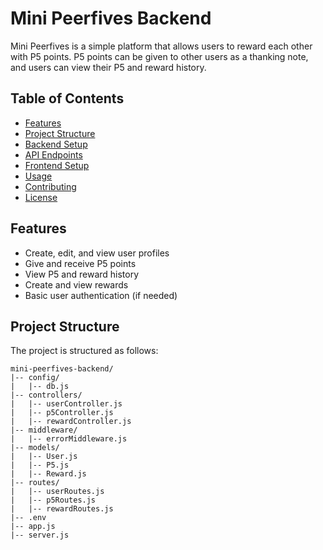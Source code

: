 # Mini Peerfives Backend

Mini Peerfives is a simple platform that allows users to reward each other with P5 points. P5 points can be given to other users as a thanking note, and users can view their P5 and reward history.

## Table of Contents
- [Features](#features)
- [Project Structure](#project-structure)
- [Backend Setup](#backend-setup)
- [API Endpoints](#api-endpoints)
- [Frontend Setup](#frontend-setup)
- [Usage](#usage)
- [Contributing](#contributing)
- [License](#license)

## Features

- Create, edit, and view user profiles
- Give and receive P5 points
- View P5 and reward history
- Create and view rewards
- Basic user authentication (if needed)

## Project Structure

The project is structured as follows:

```text
mini-peerfives-backend/
|-- config/
|   |-- db.js
|-- controllers/
|   |-- userController.js
|   |-- p5Controller.js
|   |-- rewardController.js
|-- middleware/
|   |-- errorMiddleware.js
|-- models/
|   |-- User.js
|   |-- P5.js
|   |-- Reward.js
|-- routes/
|   |-- userRoutes.js
|   |-- p5Routes.js
|   |-- rewardRoutes.js
|-- .env
|-- app.js
|-- server.js
